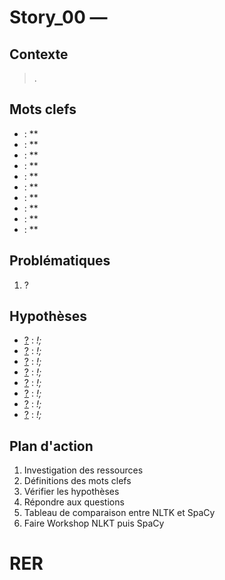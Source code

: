 <link rel="stylesheet" href="../../stylesheet.css">

# Story_00 —

## Contexte
> .

## Mots clefs
- <def-of></def-of> : **
- <def-of></def-of> : **
- <def-of></def-of> : **
- <def-of></def-of> : **
- <def-of></def-of> : **
- <def-of></def-of> : **
- <def-of></def-of> : **
- <def-of></def-of> : **
- <def-of></def-of> : **
- <def-of></def-of> : **

## Problématiques
1. ?

## Hypothèses
- <u>?</u> <h-t/> : *!;*
- <u>?</u> <h-t/> : *!;*
- <u>?</u> <h-t/> : *!;*
- <u>?</u> <h-t/> : *!;*
- <u>?</u> <h-t/> : *!;*
- <u>?</u> <h-t/> : *!;*
- <u>?</u> <h-t/> : *!;*
- <u>?</u> <h-t/> : *!;*


## Plan d'action
1. Investigation des ressources 
1. Définitions des mots clefs 
1. Vérifier les hypothèses 
1. Répondre aux questions 
1. Tableau de comparaison entre NLTK et SpaCy 
1. Faire Workshop NLKT puis SpaCy 

# RER